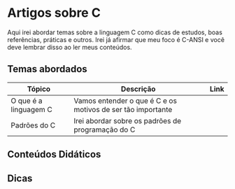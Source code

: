 # Artigos sobre C
Aqui irei abordar temas sobre a linguagem C como dicas de estudos, boas referências, práticas e outros. Irei já afirmar que meu foco é C-ANSI e você deve lembrar disso ao ler meus conteúdos.

## Temas abordados

| Tópico                | Descrição                                                   | Link |
|-----------------------|-------------------------------------------------------------|------|
| O que é a linguagem C	| Vamos entender o que é C e os motivos de ser tão importante |      |
| Padrões do C          | Irei abordar sobre os padrões de programação do C           |      |

## Conteúdos Didáticos

## Dicas